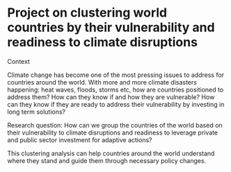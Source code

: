 # Project on clustering world countries by their vulnerability and readiness to climate disruptions

Context

Climate change has become one of the most pressing issues to address for countries around the world. With more and more climate disasters happening: heat waves, floods, storms etc, how are countries positioned to address them? How can they know if and how they are vulnerable? How can they know if they are ready to address their vulnerability by investing in long term solutions?

Research question: How can we group the countries of the world based on their vulnerability to climate disruptions and readiness to leverage private and public sector investment for adaptive actions?

This clustering analysis can help countries around the world understand where they stand and guide them through necessary policy changes.
